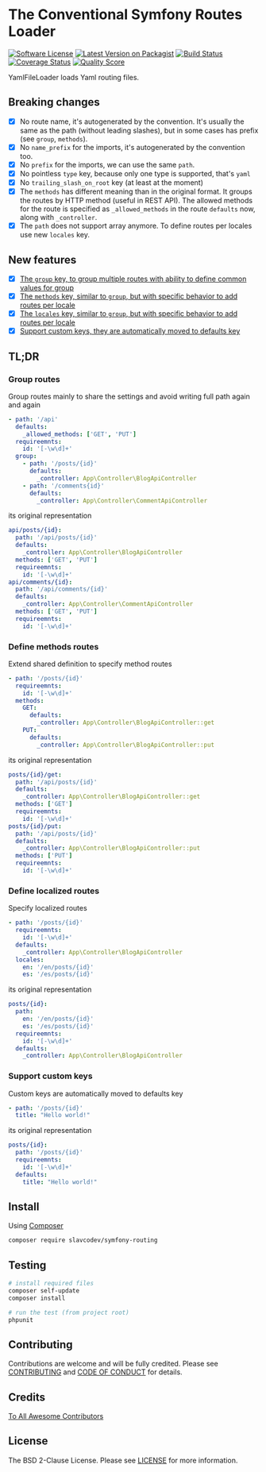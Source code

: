 # The Conventional Symfony Routes Loader

[![Software License][ico-license]][link-license]
[![Latest Version on Packagist][ico-version]][link-packagist]
[![Build Status][ico-travis]][link-travis]
[![Coverage Status][ico-scrutinizer]][link-scrutinizer]
[![Quality Score][ico-code-quality]][link-code-quality]

YamlFileLoader loads Yaml routing files.

## Breaking changes

- [x] No route name, it's autogenerated by the convention. It's usually the same as the path (without leading slashes), but in some cases has prefix (see `group`, `methods`).
- [x] No `name_prefix` for the imports, it's autogenerated by the convention too.
- [x] No `prefix` for the imports, we can use the same `path`. 
- [x] No pointless `type` key, because only one type is supported, that's `yaml`
- [x] No `trailing_slash_on_root` key (at least at the moment)
- [x] The `methods` has different meaning than in the original format. It groups the routes by HTTP method (useful in REST API). The allowed methods for the route is specified as `_allowed_methods` in the route `defaults` now, along with `_controller`.
- [x] The `path` does not support array anymore. To define routes per locales use new `locales` key. 

## New features

- [x] [The `group` key, to group multiple routes with ability to define common values for group](#group-routes)
- [x] [The `methods` key, similar to `group`, but with specific behavior to add routes per locale](#define-methods-routes)
- [x] [The `locales` key, similar to `group`, but with specific behavior to add routes per locale](#define-localized-routes)
- [x] [Support custom keys, they are automatically moved to defaults key](#support-custom-keys)

## TL;DR

### Group routes

Group routes mainly to share the settings and avoid writing full path again and again
~~~yaml
- path: '/api'
  defaults:
    _allowed_methods: ['GET', 'PUT']
  requireemnts:
    id: '[-\w\d]+'
  group:
    - path: '/posts/{id}'
      defaults:
        _controller: App\Controller\BlogApiController
    - path: '/comments{id}'
      defaults:
        _controller: App\Controller\CommentApiController
~~~

its original representation
~~~yaml
api/posts/{id}:
  path: '/api/posts/{id}'
  defaults:
    _controller: App\Controller\BlogApiController
  methods: ['GET', 'PUT']
  requireemnts:
    id: '[-\w\d]+'
api/comments/{id}:
  path: '/api/comments/{id}'
  defaults:
    _controller: App\Controller\CommentApiController
  methods: ['GET', 'PUT']
  requireemnts:
    id: '[-\w\d]+'
~~~

### Define methods routes

Extend shared definition to specify method routes
~~~yaml
- path: '/posts/{id}'
  requireemnts:
    id: '[-\w\d]+'
  methods:
    GET:
      defaults:
        _controller: App\Controller\BlogApiController::get
    PUT:
      defaults:
        _controller: App\Controller\BlogApiController::put
~~~

its original representation
~~~yaml
posts/{id}/get:
  path: '/api/posts/{id}'
  defaults:
    _controller: App\Controller\BlogApiController::get
  methods: ['GET']
  requireemnts:
    id: '[-\w\d]+'
posts/{id}/put:
  path: '/api/posts/{id}'
  defaults:
    _controller: App\Controller\BlogApiController::put
  methods: ['PUT']
  requireemnts:
    id: '[-\w\d]+'
~~~

### Define localized routes

Specify localized routes
~~~yaml
- path: '/posts/{id}'
  requireemnts:
    id: '[-\w\d]+'
  defaults:
    _controller: App\Controller\BlogApiController
  locales:
    en: '/en/posts/{id}'
    es: '/es/posts/{id}'
~~~

its original representation
~~~yaml
posts/{id}:
  path:
    en: '/en/posts/{id}'
    es: '/es/posts/{id}'
  requireemnts:
    id: '[-\w\d]+'
  defaults:
    _controller: App\Controller\BlogApiController
~~~

### Support custom keys

Custom keys are automatically moved to defaults key 
~~~yaml
- path: '/posts/{id}'
  title: "Hello world!"
~~~

its original representation
~~~yaml
posts/{id}:
  path: '/posts/{id}'
  requireemnts:
    id: '[-\w\d]+'
  defaults:
    title: "Hello world!"
~~~

## Install

Using [Composer](https://getcomposer.org)

~~~bash
composer require slavcodev/symfony-routing
~~~

## Testing

~~~bash
# install required files
composer self-update
composer install

# run the test (from project root)
phpunit
~~~

## Contributing

Contributions are welcome and will be fully credited. Please see [CONTRIBUTING](CONTRIBUTING.md) and [CODE OF CONDUCT](CODE_OF_CONDUCT.md) for details.

## Credits

[To All Awesome Contributors](../../contributors)

## License

The BSD 2-Clause License. Please see [LICENSE][link-license] for more information.

[RFC-7807]: https://tools.ietf.org/html/rfc7807

[ico-license]: https://img.shields.io/badge/License-BSD%202--Clause-blue.svg?style=flat-square
[ico-version]: https://img.shields.io/packagist/v/slavcodev/symfony-routing.svg?style=flat-square
[ico-travis]: https://img.shields.io/travis/slavcodev/symfony-routing/master.svg?style=flat-square
[ico-scrutinizer]: https://img.shields.io/scrutinizer/coverage/g/slavcodev/symfony-routing.svg?style=flat-square
[ico-code-quality]: https://img.shields.io/scrutinizer/g/slavcodev/symfony-routing.svg?style=flat-square

[link-license]: LICENSE
[link-packagist]: https://packagist.org/packages/slavcodev/symfony-routing
[link-travis]: https://travis-ci.org/slavcodev/symfony-routing
[link-scrutinizer]: https://scrutinizer-ci.com/g/slavcodev/symfony-routing/code-structure
[link-code-quality]: https://scrutinizer-ci.com/g/slavcodev/symfony-routing
